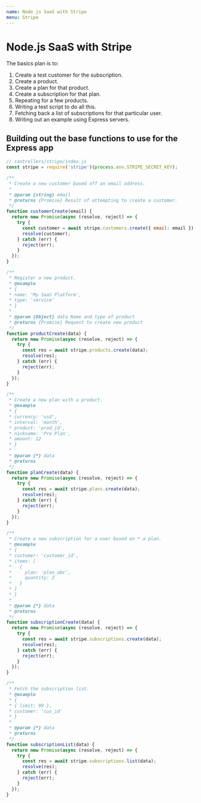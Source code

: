 ```yaml
---
name: Node.js SaaS with Stripe
menu: Stripe
---
```


# Node.js SaaS with Stripe

The basics plan is to:

1. Create a test customer for the subscription.
2. Create a product.
3. Create a plan for that product.
4. Create a subscription for that plan.
5. Repeating for a few products.
6. Writing a test script to do all this.
7. Fetching back a list of subscriptions for that particular user.
8. Writing out an example using Express servers.

## Building out the base functions to use for the Express app

```javascript
// controllers/stripe/index.js
const stripe = require('stripe')(process.env.STRIPE_SECRET_KEY);

/**
 * Create a new customer based off an email address.
 *
 * @param {string} email
 * @returns {Promise} Result of attempting to create a customer.
 */
function customerCreate(email) {
  return new Promise(async (resolve, reject) => {
    try {
      const customer = await stripe.customers.create({ email: email });
      resolve(customer);
    } catch (err) {
      reject(err);
    }
  });
}

/**
 * Register a new product.
 * @example
 * {
 * name: 'My SaaS Platform',
 * type: 'service'
 * }
 *
 * @param {Object} data Name and type of product
 * @returns {Promise} Request to create new product
 */
function productCreate(data) {
  return new Promise(async (resolve, reject) => {
    try {
      const res = await stripe.products.create(data);
      resolve(res);
    } catch (err) {
      reject(err);
    }
  });
}

/**
 * Create a new plan with a product.
 * @example
 * {
 * currency: 'usd',
 * interval: 'month',
 * product: 'prod_id',
 * nickname: 'Pro Plan',
 * amount: 12
 * }
 *
 * @param {*} data
 * @returns
 */
function planCreate(data) {
  return new Promise(async (resolve, reject) => {
    try {
      const res = await stripe.plans.create(data);
      resolve(res);
    } catch (err) {
      reject(err);
    }
  });
}

/**
 * Create a new subscription for a user based on * a plan.
 * @example
 * {
 * customer: 'customer_id',
 * items: [
 *   {
 *     plan: 'plan_abc',
 *     quantity: 2
 *   }
 * ]
 * }
 *
 * @param {*} data
 * @returns
 */
function subscriptionCreate(data) {
  return new Promise(async (resolve, reject) => {
    try {
      const res = await stripe.subscriptions.create(data);
      resolve(res);
    } catch (err) {
      reject(err);
    }
  });
}

/**
 * Fetch the subscription list.
 * @example
 * {
 * { limit: 99 },
 * customer: 'cus_id'
 * }
 *
 * @param {*} data
 * @returns
 */
function subscriptionList(data) {
  return new Promise(async (resolve, reject) => {
    try {
      const res = await stripe.subscriptions.list(data);
      resolve(res);
    } catch (err) {
      reject(err);
    }
  });
}
```

